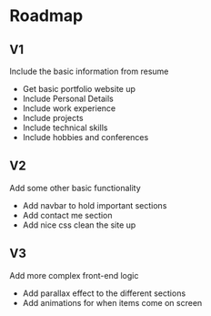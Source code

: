 # Roadmap

## V1

Include the basic information from resume
* Get basic portfolio website up
* Include Personal Details
* Include work experience
* Include projects
* Include technical skills
* Include hobbies and conferences

## V2
Add some other basic functionality
* Add navbar to hold important sections
* Add contact me section
* Add nice css clean the site up

## V3
Add more complex front-end logic
* Add parallax effect to the different sections
* Add animations for when items come on screen